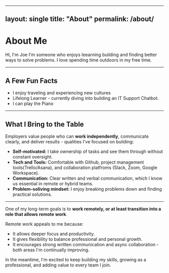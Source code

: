
---
layout: single
title: "About"
permalink: /about/
---

# About Me 
Hi, I'm Joe 
I'm someone who enjoys leearning building and finding better ways to solve problems. I love spending time outdoors in my free time. 


---
## A Few Fun Facts

- I enjoy traveling and experiencing new cultures
- Lifelong Learner - currently diving into building an IT Support Chatbot.
- I can play the Piano
  
---

## What I Bring to the Table
Employers value people who can **work independently**, communicate clearly, and deliver results - qualities I've focused on building:

- **Self-motivated:** I take ownership of tasks and see them through without constant oversight.
- **Tech and Tools:** Comfortable with Github, project management tools(Trello/Asana), and collaboration platfroms (Slack, Zoom, Google Workspace).
- **Communication:** Clear written and verbal communication, which I know us essential in remote or hybrid teams.
- **Problem-soliving mindset:** I enjoy breaking problems down and finding practical solutions.

---

One of my long-term goals is to **work remotely, or at least transition into a role that allows remote work**.

Remote work appeals to me because:
- It allows deeper focus and productivity.
- It gives flexibility to balance professional and personal growth.
- It encourages strong written communication and async collaboration - both areas I'm continually improving.


In the meantime, I'm excited to keep building my skills, growing as a professional, and adding value to every team I join.

